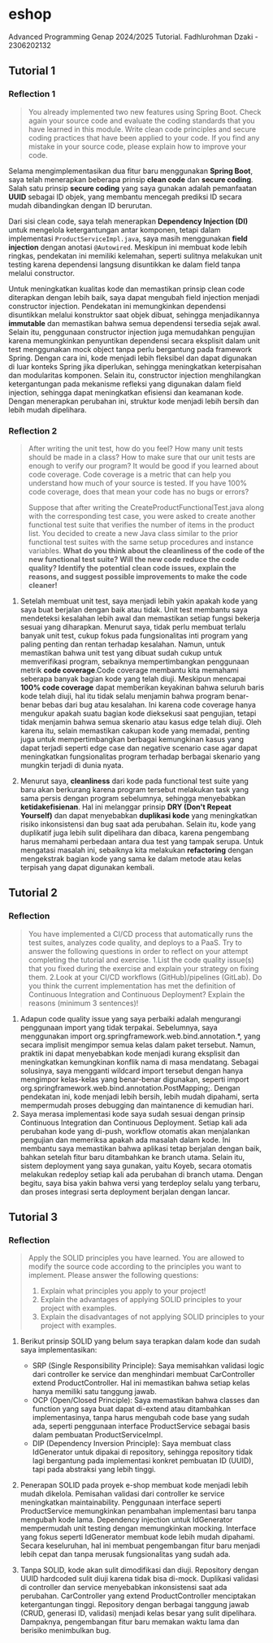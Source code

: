 # eshop

Advanced Programming Genap 2024/2025 Tutorial. Fadhlurohman Dzaki - 2306202132

## Tutorial 1

### Reflection 1

> You already implemented two new features using Spring Boot. Check again your source code and evaluate the coding standards that you have learned in this module. Write clean code principles and secure coding practices that have been applied to your code.  If you find any mistake in your source code, please explain how to improve your code.

Selama mengimplementasikan dua fitur baru menggunakan **Spring Boot**, saya telah menerapkan beberapa prinsip **clean code** dan **secure coding**. Salah satu prinsip **secure coding** yang saya gunakan adalah pemanfaatan **UUID** sebagai ID objek, yang membantu mencegah prediksi ID secara mudah dibandingkan dengan ID berurutan.

Dari sisi clean code, saya telah menerapkan **Dependency Injection (DI)** untuk mengelola ketergantungan antar komponen, tetapi dalam implementasi `ProductServiceImpl.java`, saya masih menggunakan **field injection** dengan anotasi `@Autowired`. Meskipun ini membuat kode lebih ringkas, pendekatan ini memiliki kelemahan, seperti sulitnya melakukan unit testing karena dependensi langsung disuntikkan ke dalam field tanpa melalui constructor.

Untuk meningkatkan kualitas kode dan memastikan prinsip clean code diterapkan dengan lebih baik, saya dapat mengubah field injection menjadi constructor injection. Pendekatan ini memungkinkan dependensi disuntikkan melalui konstruktor saat objek dibuat, sehingga menjadikannya **immutable** dan memastikan bahwa semua dependensi tersedia sejak awal. Selain itu, penggunaan constructor injection juga memudahkan pengujian karena memungkinkan penyuntikan dependensi secara eksplisit dalam unit test menggunakan mock object tanpa perlu bergantung pada framework Spring. Dengan cara ini, kode menjadi lebih fleksibel dan dapat digunakan di luar konteks Spring jika diperlukan, sehingga meningkatkan keterpisahan dan modularitas komponen. Selain itu, constructor injection menghilangkan ketergantungan pada mekanisme refleksi yang digunakan dalam field injection, sehingga dapat meningkatkan efisiensi dan keamanan kode. Dengan menerapkan perubahan ini, struktur kode menjadi lebih bersih dan lebih mudah dipelihara.

### Reflection 2

> After writing the unit test, how do you feel? How many unit tests should be made in a class? How to make sure that our unit tests are enough to verify our program? It would be good if you learned about code coverage. Code coverage is a metric that can help you understand how much of your source is tested. If you have 100% code coverage, does that mean your code has no bugs or errors?
>
> Suppose that after writing the CreateProductFunctionalTest.java along with the corresponding test case, you were asked to create another functional test suite that verifies the number of items in the product list. You decided to create a new Java class similar to the prior functional test suites with the same setup procedures and instance variables.
> **What do you think about the cleanliness of the code of the new functional test suite? Will the new code reduce the code quality? Identify the potential clean code issues, explain the reasons, and suggest possible improvements to make the code cleaner!**


1. Setelah membuat unit test, saya menjadi lebih yakin apakah kode yang saya buat berjalan dengan baik atau tidak. Unit test membantu saya mendeteksi kesalahan lebih awal dan memastikan setiap fungsi bekerja sesuai yang diharapkan. Menurut saya, tidak perlu membuat terlalu banyak unit test, cukup fokus pada fungsionalitas inti program yang paling penting dan rentan terhadap kesalahan. Namun, untuk memastikan bahwa unit test yang dibuat sudah cukup untuk memverifikasi program, sebaiknya mempertimbangkan penggunaan metrik **code coverage**.Code coverage membantu kita memahami seberapa banyak bagian kode yang telah diuji. Meskipun mencapai **100% code coverage** dapat memberikan keyakinan bahwa seluruh baris kode telah diuji, hal itu tidak selalu menjamin bahwa program benar-benar bebas dari bug atau kesalahan. Ini karena code coverage hanya mengukur apakah suatu bagian kode dieksekusi saat pengujian, tetapi tidak menjamin bahwa semua skenario atau kasus edge telah diuji. Oleh karena itu, selain memastikan cakupan kode yang memadai, penting juga untuk mempertimbangkan berbagai kemungkinan kasus yang dapat terjadi seperti edge case dan negative scenario case agar dapat meningkatkan fungsionalitas program terhadap berbagai skenario yang mungkin terjadi di dunia nyata.


2. Menurut saya, **cleanliness** dari kode pada functional test suite yang baru akan berkurang karena program tersebut melakukan task yang sama persis dengan program sebelumnya, sehingga menyebabkan **ketidakefisienan**. Hal ini melanggar prinsip **DRY (Don't Repeat Yourself)** dan dapat menyebabkan **duplikasi kode** yang meningkatkan risiko inkonsistensi dan bug saat ada perubahan. Selain itu, kode yang duplikatif juga lebih sulit dipelihara dan dibaca, karena pengembang harus memahami perbedaan antara dua test yang tampak serupa. Untuk mengatasi masalah ini, sebaiknya kita melakukan **refactoring** dengan mengekstrak bagian kode yang sama ke dalam metode atau kelas terpisah yang dapat digunakan kembali.



## Tutorial 2

### Reflection
>You have implemented a CI/CD process that automatically runs the test suites, analyzes code quality, and deploys to a PaaS. Try to answer the following questions in order to reflect on your attempt completing the tutorial and exercise.
>1.List the code quality issue(s) that you fixed during the exercise and explain your strategy on fixing them.
>2.Look at your CI/CD workflows (GitHub)/pipelines (GitLab). Do you think the current implementation has met the definition of Continuous Integration and Continuous Deployment? Explain the reasons (minimum 3 sentences)!

1. Adapun code quality issue yang saya perbaiki adalah mengurangi penggunaan import yang tidak terpakai. Sebelumnya, saya menggunakan import org.springframework.web.bind.annotation.*, yang secara implisit mengimpor semua kelas dalam paket tersebut. Namun, praktik ini dapat menyebabkan kode menjadi kurang eksplisit dan meningkatkan kemungkinan konflik nama di masa mendatang.
Sebagai solusinya, saya mengganti wildcard import tersebut dengan hanya mengimpor kelas-kelas yang benar-benar digunakan, seperti import org.springframework.web.bind.annotation.PostMapping;. Dengan pendekatan ini, kode menjadi lebih bersih, lebih mudah dipahami, serta mempermudah proses debugging dan maintanence di kemudian hari.
2. Saya merasa implementasi kode saya sudah sesuai dengan prinsip Continuous Integration dan Continuous Deployment. Setiap kali ada perubahan kode yang di-push, workflow otomatis akan menjalankan pengujian dan memeriksa apakah ada masalah dalam kode. Ini membantu saya memastikan bahwa aplikasi tetap berjalan dengan baik, bahkan setelah fitur baru ditambahkan ke branch utama. Selain itu, sistem deployment yang saya gunakan, yaitu Koyeb, secara otomatis melakukan redeploy setiap kali ada perubahan di branch utama. Dengan begitu, saya bisa yakin bahwa versi yang terdeploy selalu yang terbaru, dan proses integrasi serta deployment berjalan dengan lancar.

## Tutorial 3

### Reflection
>Apply the SOLID principles you have learned. You are allowed to modify the source code according to the principles you want to implement. Please answer the following questions:
>1) Explain what principles you apply to your project!
>2) Explain the advantages of applying SOLID principles to your project with examples.
>3) Explain the disadvantages of not applying SOLID principles to your project with examples.

1. Berikut prinsip SOLID yang belum saya terapkan dalam kode dan sudah saya implementasikan:

   * SRP (Single Responsibility Principle): Saya memisahkan validasi logic dari controller ke service dan menghindari membuat CarController extend ProductController. Hal ini memastikan bahwa setiap kelas hanya memiliki satu tanggung jawab.
   * OCP (Open/Closed Principle): Saya memastikan bahwa classes dan function yang saya buat dapat di-extend atau ditambahkan implementasinya, tanpa harus mengubah code base yang sudah ada, seperti penggunaan interface ProductService sebagai basis dalam pembuatan ProductServiceImpl.
   * DIP (Dependency Inversion Principle): Saya membuat class IdGenerator untuk dipakai di repository, sehingga repository tidak lagi bergantung pada implementasi konkret pembuatan ID (UUID), tapi pada abstraksi yang lebih tinggi.

2. Penerapan SOLID pada proyek e-shop membuat kode menjadi lebih mudah dikelola. Pemisahan validasi dari controller ke service meningkatkan maintainability. Penggunaan interface seperti ProductService memungkinkan penambahan implementasi baru tanpa mengubah kode lama. Dependency injection untuk IdGenerator mempermudah unit testing dengan memungkinkan mocking. Interface yang fokus seperti IdGenerator membuat kode lebih mudah dipahami. Secara keseluruhan, hal ini membuat pengembangan fitur baru menjadi lebih cepat dan tanpa merusak fungsionalitas yang sudah ada.

3. Tanpa SOLID, kode akan sulit dimodifikasi dan diuji. Repository dengan UUID hardcoded sulit diuji karena tidak bisa di-mock. Duplikasi validasi di controller dan service menyebabkan inkonsistensi saat ada perubahan. CarController yang extend ProductController menciptakan ketergantungan tinggi. Repository dengan berbagai tanggung jawab (CRUD, generasi ID, validasi) menjadi kelas besar yang sulit dipelihara. Dampaknya, pengembangan fitur baru memakan waktu lama dan berisiko menimbulkan bug.







